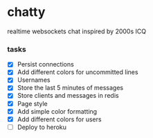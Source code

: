 # chatty
realtime websockets chat inspired by 2000s ICQ

### tasks

- [x] Persist connections
- [x] Add different colors for uncommitted lines
- [x] Usernames
- [x] Store the last 5 minutes of messages
- [x] Store clients and messages in redis
- [x] Page style
- [x] Add simple color formatting
- [x] Add different colors for users
- [ ] Deploy to heroku